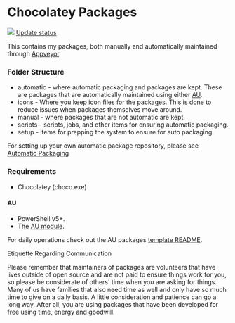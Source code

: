 # Chocolatey Packages

[![](https://ci.appveyor.com/api/projects/status/github/pauby/chocopackages?svg=true)](https://ci.appveyor.com/project/pauby/chocopackages)
[Update status](https://gist.github.com/pauby/e3b29a09c77246998b82c9ad33f4be4a)

This contains my packages, both manually and automatically maintained through [Appveyor](https://www.appveyor.com/).

### Folder Structure

* automatic - where automatic packaging and packages are kept. These are packages that are automatically maintained using either [AU](https://chocolatey.org/packages/au).
* icons - Where you keep icon files for the packages. This is done to reduce issues when packages themselves move around.
* manual - where packages that are not automatic are kept.
* scripts - scripts, jobs, and other items for ensuring automatic packaging.
* setup - items for prepping the system to ensure for auto packaging.

For setting up your own automatic package repository, please see [Automatic Packaging](https://chocolatey.org/docs/automatic-packages)

### Requirements

* Chocolatey (choco.exe)

#### AU

* PowerShell v5+.
* The [AU module](https://chocolatey.org/packages/au).

For daily operations check out the AU packages [template README](https://github.com/majkinetor/au-packages-template/blob/master/README.md).

Etiquette Regarding Communication

Please remember that maintainers of packages are volunteers that have lives outside of open source and are not paid to ensure things work for you, so please be considerate of others' time when you are asking for things. Many of us have families that also need time as well and only have so much time to give on a daily basis. A little consideration and patience can go a long way. After all, you are using packages that have been developed for free using time, energy and goodwill.
